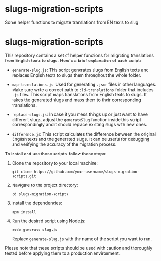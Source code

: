 # slugs-migration-scripts
Some helper functions to migrate translations from EN texts to slug
# slugs-migration-scripts

This repository contains a set of helper functions for migrating translations from English texts to slugs. Here's a brief explanation of each script:

- `generate-slug.js`: This script generates slugs from English texts and replaces English texts to slugs them throughout the whole folder.

- `map-translations.js`: Used for generating `.json` files in other languages. Make sure write a correct path to `old-translations` folder that includes `.js` files. This script maps translations from English texts to slugs. It takes the generated slugs and maps them to their corresponding translations.

- `replace-slugs.js`: In case if you mess things up or just want to have different slugs, adjust the `generateSlug` function inside this script correspondingly and it should replace existing slugs with new ones.

- `difference.js`: This script calculates the difference between the original English texts and the generated slugs. It can be useful for debugging and verifying the accuracy of the migration process.

To install and use these scripts, follow these steps:

1. Clone the repository to your local machine:
    ```
    git clone https://github.com/your-username/slugs-migration-scripts.git
    ```

2. Navigate to the project directory:
    ```
    cd slugs-migration-scripts
    ```

3. Install the dependencies:
    ```
    npm install
    ```

4. Run the desired script using Node.js:
    ```
    node generate-slug.js
    ```

    Replace `generate-slug.js` with the name of the script you want to run.

Please note that these scripts should be used with caution and thoroughly tested before applying them to a production environment.
